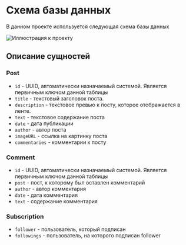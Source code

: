 # Схема базы данных 

В данном проекте используется следующая схема базы данных

![Иллюстрация к проекту](assets/database.jpeg)

## Описание сущностей 

### Post
- `id` - UUID, автоматически назначаемый системой. Является первичным ключом данной таблицы
- `title` - текстовый заголовок поста.
- `description` - текстовое превью к посту, которое отображается в ленте.
- `text` - текстовое содержание поста 
- `date` - дата публикации
- `author` - автор поста 
- `imageURL` - ссылка на картинку поста 
- `commentaries` - комментарии к посту 

### Comment 
- `id` - UUID, автоматически назначаемый системой. Является первичным ключом данной таблицы
- `post` - пост, к которому был оставлен комментарий
- `author` - автор комментария 
- `date` - дата комментария 
- `text` - содержание комментария 

### Subscription 
- `follower` - пользователь, который подписан 
- `followings` - пользователь, на которого подписан follower


